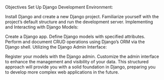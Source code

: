 Objectives
Set Up Django Development Environment:

Install Django and create a new Django project.
Familiarize yourself with the project’s default structure and run the development server.
Implementing and Interacting with Django Models:

Create a Django app.
Define Django models with specified attributes.
Perform and document CRUD operations using Django’s ORM via the Django shell.
Utilizing the Django Admin Interface:

Register your models with the Django admin.
Customize the admin interface to enhance the management and visibility of your data.
This structured approach will provide you with a solid foundation in Django, preparing you to develop more complex web applications in the future.